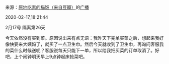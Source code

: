 来源：[原地吃素的猫饭（来自豆瓣）](https://www.douban.com/people/cute_ann/)的[广播](https://www.douban.com/people/cute_ann/status/2817182892/)


2020-02-17_18:21:44


2月17号 隔离第26天

今天依然没有买到菜。原因说出来有点无语：我昨天下完单买菜之后，想起来我好像快要来大姨妈了，就买了一点卫生巾。然后今天就收到了卫生巾，再询问客服我的菜什么时候送呢？客服说每天只能下一单，所以给我把买菜的订单取消了。好吧，上个闹钟明天早上9点钟起床抢菜吧。
